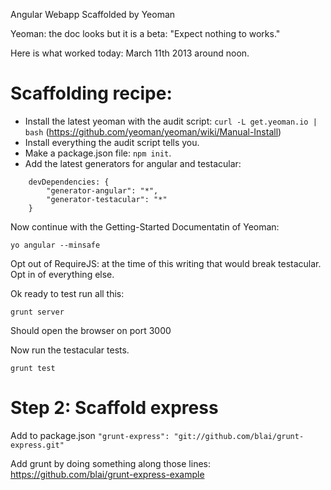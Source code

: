 Angular Webapp Scaffolded by Yeoman

Yeoman: the doc looks but it is a beta:
"Expect nothing to works."

Here is what worked today: March 11th 2013 around noon.

# Scaffolding recipe:
- Install the latest yeoman with the audit script: `curl -L get.yeoman.io | bash` (https://github.com/yeoman/yeoman/wiki/Manual-Install)
- Install everything the audit script tells you.
- Make a package.json file: `npm init`.
- Add the latest generators for angular and testacular:
```
    devDependencies: {
        "generator-angular": "*",
        "generator-testacular": "*"
    }
```

Now continue with the Getting-Started Documentatin of Yeoman:
```
yo angular --minsafe
```
Opt out of RequireJS: at the time of this writing that would break testacular.
Opt in of everything else.

Ok ready to test run all this:
```
grunt server
```
Should open the browser on port 3000

Now run the testacular tests.
```
grunt test
```

# Step 2: Scaffold express
Add to package.json
`"grunt-express": "git://github.com/blai/grunt-express.git"`

Add grunt by doing something along those lines:
https://github.com/blai/grunt-express-example
